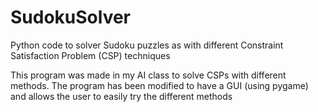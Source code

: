 # SudokuSolver
Python code to solver Sudoku puzzles as with different Constraint Satisfaction Problem (CSP) techniques

This program was made in my AI class to solve CSPs with different methods. The program has been modified to have a GUI (using pygame) and allows the user to easily try the 
different methods
